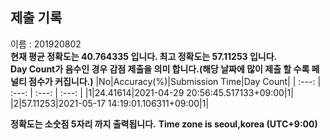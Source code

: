 


  
## 제출 기록  
이름 : 201920802  
**현재 평균 정확도는 40.764335 입니다. 최고 정확도는 57.11253 입니다.**  
**Day Count가 음수인 경우 감점 제출을 의미 합니다.(해당 날짜에 많이 제출 할 수록 페널티 점수가 커집니다.)**
|No|Accuracy(%)|Submission Time|Day Count|
| :---: | :---: | :---: | :---: |
|1|24.41614|2021-04-29 20:56:45.517133+09:00|1|
|2|57.11253|2021-05-17 14:19:01.106311+09:00|1|


**정확도는 소숫점 5자리 까지 출력됩니다.**
**Time zone is seoul,korea (UTC+9:00)**
